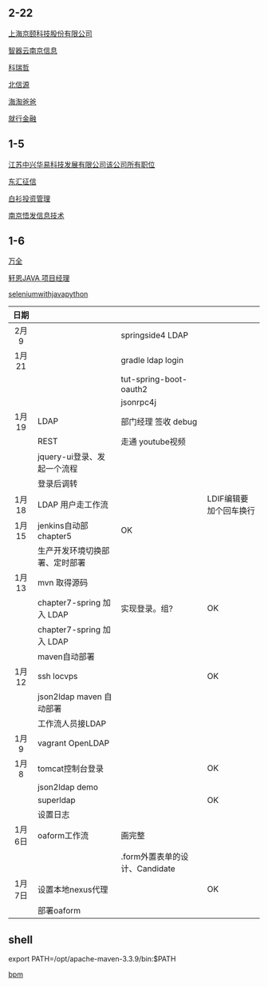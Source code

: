 


## 2-22

[上海京颐科技股份有限公司](http://jobs.51job.com/all/co2626751.html)

[智器云南京信息](http://jobs.51job.com/nanjing/72294649.html?s=01&t=0)

[科瑞哲](http://jobs.51job.com/nanjing-pkq/74919418.html?s=01&t=0)

[北信源](http://jobs.51job.com/nanjing-qhq/70066575.html?s=01&t=0)

[海淘爸爸](http://jobs.51job.com/nanjing-qhq/84931540.html?s=01&t=0)

[就行金融](http://jobs.51job.com/nanjing-qhq/78677385.html?s=01&t=0)

## 1-5

[江苏中兴华易科技发展有限公司该公司所有职位](http://jobs.51job.com/nanjing-yhtq/74826120.html?s=01&t=0)

[东汇征信](http://jobs.51job.com/nanjing-glq/83282967.html?s=01&t=0)

[白衫投资管理](http://jobs.51job.com/nanjing/82263216.html?s=01&t=0)

[南京悟发信息技术](http://jobs.51job.com/nanjing-jyq/82096493.html?s=01&t=0)

## 1-6

[万全](http://jobs.51job.com/nanjing/77345497.html?s=01&t=0)

[轩恩JAVA 项目经理](http://jobs.51job.com/nanjing/65107490.html?s=01&t=0)

[seleniumwithjavapython](https://seleniumwithjavapython.wordpress.com/home/jenkins-installation/)

| 日期  |   |   |   |
|:-:|---|---|---|
|  2月9 |    |   springside4 LDAP |   |		
|  1月21 |    |   gradle ldap login |   |		
|   |    |   tut-spring-boot-oauth2 |   |	
|   |    |   jsonrpc4j |   |	
|  1月19 | LDAP   |  部门经理 签收 debug|   |		
|  		 | REST   |  走通 youtube视频 |   |		
|  		 | jquery-ui登录、发起一个流程   |   |   |
|  		 | 登录后调转   |   |   |
|  1月18 | LDAP 用户走工作流   |   |   		LDIF编辑要加个回车换行
|  1月15 | jenkins自动部 chapter5   | OK  |   |
|  		 | 生产开发环境切换部署、定时部署   |   |   |
|  1月13	 | mvn 取得源码   |   |   |
|  		 | chapter7-spring 加入 LDAP   | 实现登录。组?  |  OK |
|  		 | chapter7-spring 加入 LDAP   |   |   |
|  		 | maven自动部署   |   |   |
|  1月12		 | ssh locvps   |   |  OK |
|  			 | 	json2ldap maven 自动部署  |   |   |
|  			 | 	工作流人员接LDAP  |   |   |
|  1月9		 | vagrant OpenLDAP  |   |   |
|  1月8		 | tomcat控制台登录  |   |   OK
|  			 | 	json2ldap demo  |   |   |
|  			 | 	superldap  |   |   OK
|  			 | 	设置日志  |   |   |
|  1月6日 | oaform工作流  | 画完整  |   |
|   |   |   .form外置表单的设计、Candidate  |   |
|  1月7日 | 设置本地nexus代理  |   |   OK|
|  		 | 部署oaform  |   |   |

## shell 

export PATH=/opt/apache-maven-3.3.9/bin:$PATH

[bpm](https://community.alfresco.com/community/bpm/blog/2016/11/17/activiti-enterprise-developer-series-custom-data-models)

